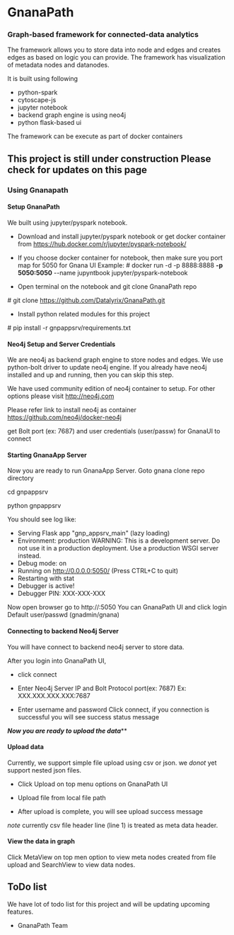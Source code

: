 # GnanaPath
<h3> Graph-based framework for connected-data analytics</h3>


The framework allows you to store data into node and edges and creates edges as based on logic you can provide.
The framework has  visualization of metadata nodes and datanodes.

It is built using following 

- python-spark
- cytoscape-js
- jupyter notebook
- backend graph engine is using neo4j 
- python flask-based ui

The framework can be execute as part of docker containers

<h2>This project is still under construction Please check for updates on this page </h2>


<h3> Using Gnanapath</h3>

<h4> Setup GnanaPath </h4>
We built using jupyter/pyspark notebook.  

- Download and install jupyter/pyspark notebook or get docker container from https://hub.docker.com/r/jupyter/pyspark-notebook/

- If you choose docker container for notebook, then make sure you port map for 5050 for Gnana UI
 Example:
  \# docker run -d -p 8888:8888  <b>-p 5050:5050</b>  --name jupyntbook  jupyter/pyspark-notebook

- Open terminal on the notebook and git clone GnanaPath repo

 \# git clone https://github.com/Datalyrix/GnanaPath.git

-  Install python related modules for this project

\# pip install -r gnpappsrv/requirements.txt


<h4> Neo4j Setup and Server Credentials </h4>
We are neo4j as backend graph engine to store nodes and edges. We use python-bolt driver to update neo4j engine.
If you already have neo4j installed and up and running, then you can skip this step.

We have used community edition of neo4j container to setup. For other options please visit http://neo4j.com

Please refer link to install neo4j as container https://github.com/neo4j/docker-neo4j

get Bolt port (ex: 7687) and user credentials (user/passw) for GnanaUI to connect


<h4> Starting GnanaApp Server </h4>
Now you are ready to run GnanaApp Server. Goto gnana clone repo directory

cd gnpappsrv

python gnpappsrv

You should see log like:
* Serving Flask app "gnp_appsrv_main" (lazy loading)
 * Environment: production
   WARNING: This is a development server. Do not use it in a production deployment.
   Use a production WSGI server instead.
 * Debug mode: on
 * Running on http://0.0.0.0:5050/ (Press CTRL+C to quit)
 * Restarting with stat
 * Debugger is active!
 * Debugger PIN: XXX-XXX-XXX
 
 Now open browser go to  http://<jupyternotebook-ip>:5050
 You can GnanaPath UI and click login
 Default user/passwd  (gnadmin/gnana)
 
 
 <h4> Connecting to backend Neo4j Server </h4>
You will have connect to backend neo4j server to store data.

After you login into GnanaPath UI, 
 
- click connect

- Enter Neo4j Server IP and Bolt Protocol port(ex: 7687)
   Ex:  XXX.XXX.XXX.XXX:7687
   
- Enter username and password
Click connect, if you connection is successful you will see success status message


***Now you are ready to upload the data*****

 <h4> Upload data </h4>
 
 Currently, we support simple file upload using csv or json. we *donot* yet support nested json files.
 
 - Click Upload on top menu options on GnanaPath UI
 
 - Upload file from local file path
 
 - After upload is complete, you will see upload success message
 
 *note*  currently csv file header line (line 1) is treated as meta data header.
 
 <h4> View the data in graph </h4>
 
 Click  MetaView on top men option to view meta nodes created from file upload and SearchView to view data nodes.
 
 
 <h2> ToDo list </h2>

We have lot of todo list for this project and will be updating upcoming features.




- GnanaPath Team
 
 








